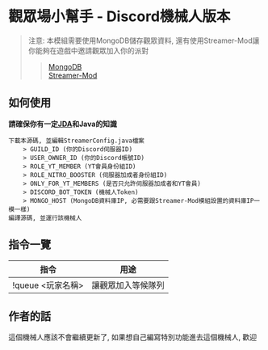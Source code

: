 # 觀眾場小幫手 - Discord機械人版本
> 注意: 本模組需要使用MongoDB儲存觀眾資料, 還有使用Streamer-Mod讓你能夠在遊戲中邀請觀眾加入你的派對
>> [MongoDB](https://www.mongodb.com/)   
>> [Streamer-Mod](https://github.com/RealGoodestEnglish/Streamer-Mod)  

## 如何使用
__請確保你有一定[JDA](https://github.com/DV8FromTheWorld/JDA)和Java的知識__
```
下載本源碼, 並編輯StreamerConfig.java檔案
	> GUILD_ID (你的Discord伺服器ID)
	> USER_OWNER_ID (你的Discord帳號ID)
	> ROLE_YT_MEMBER (YT會員身份組ID)
	> ROLE_NITRO_BOOSTER (伺服器加成者身份組ID)
	> ONLY_FOR_YT_MEMBERS (是否只允許伺服器加成者和YT會員)
	> DISCORD_BOT_TOKEN (機械人Token)
	> MONGO_HOST (MongoDB資料庫IP, 必需要跟Streamer-Mod模組設置的資料庫IP一模一樣)
編譯源碼, 並運行該機械人
```

## 指令一覽
|指令|用途| 
|----------|:-------------:|
|!queue <玩家名稱>|讓觀眾加入等候隊列|


## 作者的話
這個機械人應該不會繼續更新了, 如果想自己編寫特別功能進去這個機械人, 歡迎
